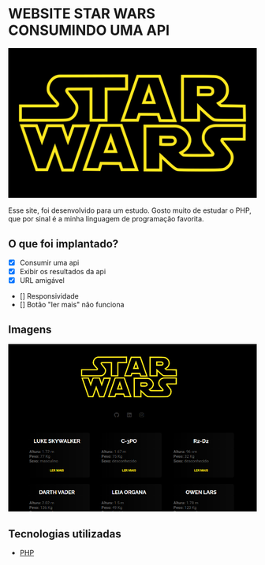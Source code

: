 # WEBSITE STAR WARS CONSUMINDO UMA API

![alt text](https://raw.githubusercontent.com/raphaellimarjbr/website-theme-starWars-html-css-php-api/main/app/src/img/logo.png)

Esse site, foi desenvolvido para um estudo. Gosto muito de estudar o PHP, que por sinal é a minha linguagem de programação favorita.

## O que foi implantado?

- [x] Consumir uma api
- [x] Exibir os resultados da api
- [x] URL amigável
- [] Responsividade
- [] Botão "ler mais" não funciona

## Imagens

![alt text](https://raw.githubusercontent.com/raphaellimarjbr/website-theme-starWars-html-css-php-api/main/banner.png)

## Tecnologias utilizadas

- [PHP](https://www.php.net/)